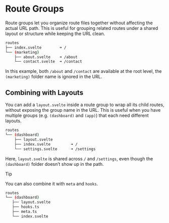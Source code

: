 # Route Groups

Route groups let you organize route files together without affecting the actual URL path. This is useful for grouping related routes under a shared layout or structure while keeping the URL clean.

```sh
routes
├── index.svelte        ➜ /
└── (marketing)
    ├── about.svelte    ➜ /about
    └── contact.svelte  ➜ /contact
```

In this example, both `/about` and `/contact` are available at the root level, the `(marketing)` folder name is ignored in the URL.

## Combining with Layouts

You can add a `layout.svelte` inside a route group to wrap all its child routes, without exposing the group name in the URL. This is useful when you have multiple groups (e.g. `(dashboard)` and `(app)`) that each need different layouts.

```sh
routes
└── (dashboard)
    ├── layout.svelte
    ├── index.svelte         ➜ /
    └── settings.svelte      ➜ /settings
```

Here, `layout.svelte` is shared across `/` and `/settings`, even though the `(dashboard)` folder doesn’t show up in the path.

> [!TIP]
> You can also combine it with `meta` and `hooks`.
> ```sh {4,5}
> routes
> └── (dashboard)
>    ├── layout.svelte
>    ├── hooks.ts
>    ├── meta.ts
>    └── index.svelte
>```
